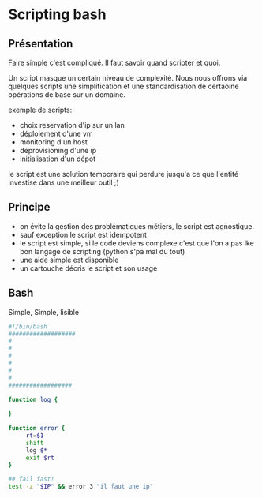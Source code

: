 # Scripting bash

## Présentation 

Faire simple c'est compliqué. Il faut savoir quand scripter et quoi.

Un script masque un certain niveau de complexité. Nous nous offrons via quelques scripts une simplification et une standardisation de certaoine opérations de base sur un domaine.

exemple de scripts:

- choix reservation d'ip sur un lan
- déploiement d'une vm
- monitoring d'un host
- deprovisioning d'une ip
- initialisation d'un dépot

le script est une solution temporaire qui perdure jusqu'a ce que l'entité investise dans une meilleur outil ;)

## Principe

* on évite la gestion des problématiques métiers, le script est agnostique.
* sauf exception le script est idempotent
* le script est simple, si le code deviens complexe c'est que l'on a pas lke bon langage de scripting (python s'pa mal du tout)
* une aide simple est disponible
* un cartouche décris le script et son usage

## Bash

Simple, Simple, lisible

```bash
#!/bin/bash
###################
#
#
#
#
#
#
##################

function log {
  
}

function error {
     rt=$1
     shift
     log $*
     exit $rt
}

## fail fast!
test -z "$IP" && error 3 "il faut une ip"

```
